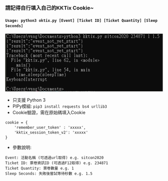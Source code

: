 ### 請記得自行填入自己的KKTix Cookie~
#### `Usage: python3 oktix.py [Event] [Ticket ID] [Ticket Quantity] [Sleep Seconds]`
![](https://github.com/vungsung/OkTix/blob/master/running.png)

- 只支援 Python 3
- PIPy模組: `pip3 install requests bs4 urllib3`
- Cookie驗證，需在原始碼填入Cookie
```
cookie = {
	'remember_user_token' : 'xxxxx',
	'kktix_session_token_v2': 'xxxxx'
}
```
- 參數說明:
```
Event: 活動名稱 (可透過url取得) e.g. sitcon2020
Ticket ID: 票卷資訊ID (可透過F12取得) e.g. 234871
Ticket Quantity: 票卷數量 e.g. 1
Sleep Seconds: 失敗後嘗試等待秒數 e.g. 1.5
```
